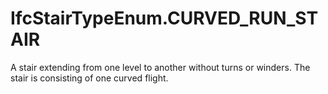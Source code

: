 IfcStairTypeEnum.CURVED_RUN_STAIR
=================================
A stair extending from one level to another without turns or winders. The
stair is consisting of one curved flight.


